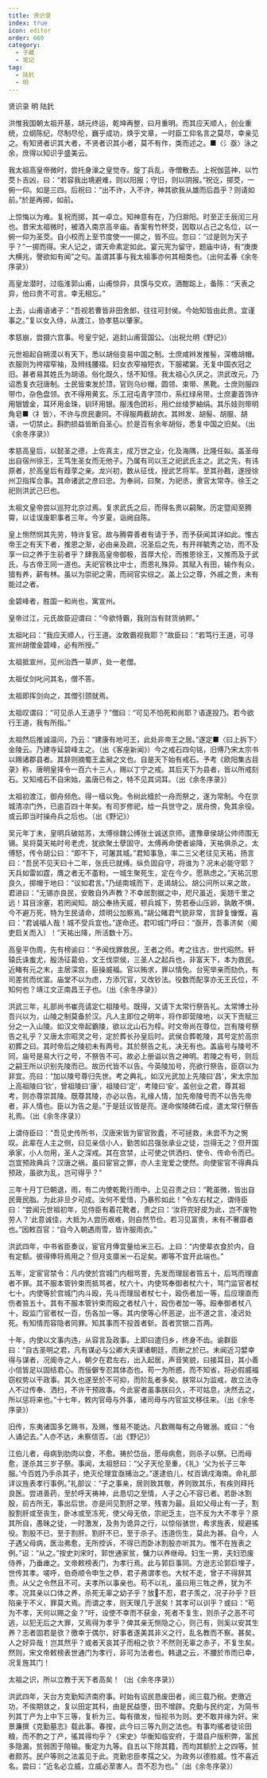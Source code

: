```yaml
---
title: 贤识录
index: true
icon: editor
order: 660
category:
  - 子藏
  - 笔记
tag:
  - 陆釴
  - 明
---
```


贤识录 明 陆釴  

洪惟我国朝太祖开基，胡元终运，乾坤再整，曰月重明。而其应天顺人，创业重统，立纲陈纪，尽制尽伦，巍乎成功，焕乎文章，一时臣工仰名言之莫尽，幸亲见之。有知贤者识其大者，不贤者识其小者，莫不有作，类而述之。■〈氵亟〉泳之余，庶得以知识乎盛美云。  

我太祖高皇帝微时，尝托身濠之皇觉寺。旋丁兵乱，寺僧散去。上祝伽蓝神，以竹茭卜吉凶，曰：“若容我出境避难，则以阳报；守旧，则以阴报。”祝讫，掷茭，一俯一仰。如是三四。后祝曰：“出不许，入不许，神其欲我从雄而后昌乎？则请如前。”於是再掷，如前。  

上惊悔以为难。复祝而掷，其一卓立。知神意有在，乃归滁阳。时至正壬辰闰三月也。昔宋太祖微时，被酒入南京高辛庙。香案有竹杯茭，因取以占己之名位，以一俯一仰为圣茭。自小校而上至节度使一一掷之，皆不应。忽曰：“过是则为天子乎？”一掷而得。宋人记之，谓天命素定如此。宴元宪为留守，题庙中诗，有“庚庚大横兆，謦欲如有闻”之句。盖谓其事与我太祖事亦何其相类也。（出何孟春《余冬序录》）  

高皇龙潜时，过临淮郭山甫，山甫惊异，具馔与交欢。酒酣跽上，备陈：“天表之异，他曰贵不可言。幸无相忘。”  

上去，山甫语诸子：“吾视若曹皆非田舍郎，往往可封侯。今始知皆由此贵。宜谨事之。”复以女入侍，从渡江，协孝慈以肇家。  

孝慈崩，尝摄六宫事。号皇宁妃，追封山甫营国公。（出祝允明《野记》）  

元世祖起自朔漠以有天下，悉以胡俗变易中国之制。士庶咸辫发推髻，深檐胡帽。衣服则为袴褶窄袖，及辫线腰褶。妇女衣窄袖短衣，下服裙裳。无复中国衣冠之旧。甚者易其姓氏为胡语。俗化既久，恬不知怪。我太祖心久厌之。洪武改元，乃诏悉复衣冠唐制。士民皆束发於顶，官则乌纱帽，圆领、束带、黑靴。士庶则服四带巾，杂色盘领。衣不得用黄玄。乐工冠屯青字顶巾，系红绿帛带。士庶妻首饰许用银镀金，耳环用金珠，钏环用银。服浅色团衫，用纻丝绫罗紬绢。其乐妓则带明角皂■〈礻皆〉，不许与庶民妻同。不得服两截胡衣。其辫发、胡髻、胡服、胡语，一切禁止。斟酌损益皆断自圣心。於是百有余年胡俗，悉复中国之旧矣。（出《余冬序录》）  

孝慈高皇后，以懿圣之德，上佐真主，成万世之业，化及海隅，比隆任姒。盖圣母出自宿州徐王，王笃生圣女而无他子。乃属有司以王之祀武氏主之。武之先，有讳原者，於高皇后有葭莩之亲。龙兴初，数从征伐，授武艺将军。至其孙戡，遂授徐州卫指挥佥事。其命诸武之彦曰忠。为奉祠，曰聚，为祀丞，隶官太常寺。徐王之祀则洪武己巳也。  

太祖文皇帝尝以巡狩北京过焉。复求武氏之后，而得名贵以嗣聚。历定暨闳至腾霄，以诖误废职事者三年。今岁夏，诣阙自陈。  

皇上恻然悯其先劳，特许复官。故与腾霄善者有请于予，而予获闻其详如此。惟古帝王之有天下者，推恩之渐，必由亲及疏，况圣后之先，有开祥毓秀之功，而不及享一曰之养于生前者乎？肆我高皇帝御极，首厚大伦，而推恩徐王，又推而及于武氏，与古帝王同一道也。夫祀官秩比中士，而恩礼殊异。其赋入有田，输作有众，猎有养，薪有林。虽以为崇祀之需，而祠官实综之。盖上公之尊，外戚之贵，未有能过之者。  

金碧峰者，胜国一和尚也，寓宣州。  

皇帝过江，元氏故臣迎谓曰：“今欲恃霸，我则当有财货纳赆。”  

太祖叱曰：“我应天顺人，行王道。汝敢霸视我耶？”故臣曰：“若笃行王道，可寻宣州胡僧金碧峰，必有所授。”  

太祖抵宣州，见州治西一草庐，处一老僧。  

太祖仗剑叱问其名，僧不答。  

太祖即挥剑向之，其僧引颈就焉。  

太祖叹谓曰：“可见杀人王道乎？”僧曰：“可见不怕死和尚耶？语遂投乃。若今欲行王道，我有所指。”  

太祖然后推诚温问，乃云：“建康有地可王，此处非帝王之居。”遂定■〈曰上拆下〉金陵云。乃建寺延碧峰主之。（出《客座新闻》）今之戒石四句铭，旧傅乃宋太宗书以赐诸郡县者。其辞则摘蜀王孟昶之文也。自是天下始有戒石。予考《欧阳集古目录》称，唐明皇择令一百六十三人，赐以丁宁之戒。其后天下为县者，皆以所戒刻石。又知戒石不自宋始，盖唐已有之，特不见其词耳。（出《余冬序录》）  

太祖初渡江，御舟频危。得一樯以免。令树此樯於一舟而祭之，遂为常制。今在京城清凉门外，已逾百四十年矣。有司岁修祀，给一兵世守之，居舟傍，免其余役。或云即当时操舟兵之后也。（出《野记》）  

吴元年丁未，皇明兵破姑苏，太傅徐魏公缚张士诚送京师。遣豫章侯胡公帅师围无锡。吴将莫天祐时号老虎，犹欲聚土孽固守。太傅再命使者谕降，天祐俱杀之。太傅怒，传令胡公曰：“即不下，可屠其城。”君知事急，率二三父老往见天祐，扬言曰：“吾民不见天曰十二年，张氏已就缚。纵负固自守，将谁为？况未必能守耶？天兵如雷如霆，膺之者无不齑粉。一城生聚死生，定在今夕。愿熟虑之。”天祐沉思良久，掷帽于地曰：“议如君言。”乃缒南城而下，走谒胡公。胡公问所以来之故，君进曰：“无锡亦良民，安敢自外声教？不幸居割据之中，咫尺虽近，奚翘千里之远！耳目涂塞，若罔闻知。胡公奉扬天威，顿兵城下，势若泰山压卵，孰敢不惧，今不避万死，特为生民请命，烦明公加察焉。”胡公睹君气貌非常，言辞复慷慨，喜曰：“君诚福人哉！城不受兵宜也。”遂命还。君叩城门呼曰：“亟开，吾事济矣（阍吏启关而入）！”天祐出降，所活数十万。  

高皇平伪周，先有榜谕曰：“予闻伐罪救民，王者之师。考之往古，世代昭然。轩辕氏诛蚩尤，殷汤征葛伯，文王伐崇侯，三圣人之起兵也，非富天下，本为救民。近睹有元之末，主居深宫，臣操威福。官以贿求，罪以情免。台宪举亲而劾仇，有司差贫而优富。庙堂不以为虑，方添冗官，又改钞法。役数而配享亦无王氏位，不知何也？靖江文正南昌王子也。（出《余冬序录》）  

洪武三年，礼部尚书崔亮请定仁祖陵号。既得，又请下太常行祭告礼。太常博士孙吾兴以为，山陵之制莫备於汉。凡人主即位之明年，将作即营陵地，以天下贡赋三分之一入山陵。如汉文帝起霸陵，欲以北山石为椁。时文帝尚在尊位，岂有陵号祭告之礼乎？又唐太宗昭灵之号，定於葬长孙皇后时。武侯合葬乾陵，其号定於高宗初葬之曰。其时帝后之陵初未有两号。其於祭告之礼，决无有也。盖庙号与陵号不同，庙号是易大行之号，不祭告不可。故必上册谥以告之神明。若陵之有号，则后之嗣王所以识别先陵而已。故历代皆不以告。今英陵加号，亮欲行祭告，臣窃以为非宜。亮曰：“加以陵号尊归先世。考之典礼，如汉光武加上先陵曰‘昌’，宋太宗加上高祖陵曰‘钦’，曾祖陵曰‘康’，祖陵曰‘定’，考陵曰‘安’。盖创业之君，尊其祖考，则亦尊崇其陵。既尊其陵，亦必以告。礼缘人情，加先帝陵号而不以告先帝者，非人情也。臣以为告之是。”于是廷议皆是亮。遂命俟陵碑石成，遣太常行祭告礼焉。（出《余冬序录》）  

上谓侍臣曰：“吾见史传所书，汉唐宋皆为宦官败蠹，不可拯救，未尝不为之惋叹。此辈在人主之侧，曰见亲信小人，勤苦如吕强张承业之徒，岂得无之？但开国承家，小人勿用，圣人之深戒。其在宫禁，止可使之供洒扫、使令、传命令而已。岂宜预政典兵？汉唐之祸，虽曰宦官之罪，亦人主宠爱之使然。向使宦官不得典兵预政，虽欲为乱，岂可得乎？”  

三年十月丁巳朝退，雨，有二内使乾靴行雨中。上见召责之曰：“靴虽微，皆出自民膏民脂。为此非旦夕可成。汝何不爱惜，乃暴殄如此！”令左右杖之，谓侍臣曰：“尝闻元世祖初年，见侍臣有着花靴者，责之曰：‘汝将完好皮为此，岂不废物劳人？’此意诚佳，大抵为人尝历艰难，则自然节俭。若习见富贵，未有不奢靡者也。”因敕百官：“自今入朝遇雨雪，皆许服雨衣。”  

洪武四年，中书省臣奏议，宦官月俸宜量给米三石。上曰：“内使辈衣食於内，自有定额。彼得俸将焉用之？但月支廪米一石足矣。卿等不宜开此端也。”  

五年，定宦官禁令：凡内使於宫城门内相骂詈，先发而理屈者笞五十，后骂而理直者不罪。其不服本管钤束而抵骂者，杖六十。内使骂奉御者杖六十，骂门监官者杖七十。内使等於宫城门内斗殴，先斗而理屈者杖七十，殴伤者加一等，后应理直而伤者笞五十。其有不服本管钤束而殴之者杖八十，殴伤者加一等。殴奉御者杖八十，殴监门官者杖一百，伤各加一等。其内使等心怀恶逆，出不道之言，凌迟处死。有知情而容隐者同罪。知其事而不投首者斩。首者赏银二百两。  

十年，内使以文事内违，从容言及政事。上即曰遣归乡，终身不齿。谕群臣曰：“自古圣明之君，凡有谋必与公卿大夫谋诸朝廷，而断之於已。未闻近习嬖幸得与谋者，况阍寺之人，朝夕在君左右，出入起居，声音笑貌，曰接耳目，其小善小信皆足以固结君心。而佞僻专忍其体态也。苟一为所惑，而不知省，将必假威福窃权势以干政事。其久也遂至於不可抑，而阶乱者多矣。朕常以为监戒，故立法寺人不过传奉、洒扫，不许干预政事。今此宦者虽事朕曰久，不可姑息，决然去之，所以惩将来也。”十七年，敕内官毋与外事，诸司毋与内官监文移往来。（出《余冬序录》）  

旧传，东夷诸国多乞赐书，及赐，惟易不能达。凡数赐每有之舟辙溺。或曰：“令人诵记去。”人亦不达，未察信否。（出《野记》）  

江伯儿者，母病到肋肉以食，不愈。祷於岱岳，愿母病愈，则杀子以祭。已而母愈，遂杀其三岁子祭。事闻，太祖怒曰：“父子天伦至重，《礼》‘父为长子三年服。’今百姓乃手杀其子，绝灭伦理宜亟捕治之。”遂逮伯儿，杖百谪戍海南。命礼部详议旌表孝行事例。”礼部议：“子之事亲，居则致其敬，养则致其乐，有疾则拜托良医。尝进善药，至於呼天祷神，此恳切之至情，人子之心不容已者。若卧冰割股，前古所无，事出后世。亦是间见割肝之举，残害为最。且如父母止有一子，割股割肝或至丧生，卧冰或至冻死，使父母无依，宗祀乏主，岂不反为大不孝乎？原其所自，愚昧之徒，一时激发，及务为诡异之行，以惊俗骇世，希求旌表，规避徭役。割股不已，至于割肝。割肝不已，至于杀子。违道伤生，莫此为甚。自今，人子遇父母病，医治弗愈，无所控诉，不得已而卧冰割股亦听其为。惟不在旌表之例。”诏：“从之。”按史刘宋时，郭世通家贫，慵力以养继母。妇生一男，夫妇恐废侍养，乃垂瘗之。文帝敕榜表门，为孝行焉。此与郭巨事同。方逊志论郭巨埋子，世传其孝。嗟呼，伯奇顺令申生之恭，君子弗谓孝也。大杖不走，曾子不得辞其责。从父之令然且不可。夫孝所以事亲也。苟不以礼，虽曰用三牲之养，犹为不孝。况其亲以口体之养，杀死无辜之幼子乎？放不忍，君子羡之，况子孙乎？巨陷亲于不义，罪莫大焉。而谓之孝，则天理几于泯矣！其孝可以训乎？或曰：“苟为不孝，天何以赐之金？”吁，设使不幸而不获金，死者不复生，则杀子之恶不可逃，以犯无后之大罪，又焉得为孝乎？俾其亲无恻隐之心，则己有，则奚以安其生养？志者固若是欤？徼幸于偶尔，好事者遂美其非义之行，乱名教而不察。甚矣，人之好异哉！岂其然乎？或者天哀其子而相之欤？不然则无辜之赤子，不复生矣。然则，宋文帝敕榜表世通门为孝行，非可为法者也。韩退之云，不腰於市而已幸，况复旌其门！  

太祖之识，所以立教于天下者高矣！（出《余冬序录》）  

洪武四年，天台方克勤知济南府事。时始有诏民恳废田者，阅三载乃税。吏徼近功，不俟期敛之，复以田定其科，由是民益堕，田不增辟。克勤与民约定，为简书列其丁产为上中下三等，复析为三。每有徵发，恒视书为则。吏不敢并缘为奸。宋景濂撰《克勤墓志》载此事。春按，此今曰三等九则之法也。有事均徭者徒论田粮，而不酌之丁产，徭其得均乎？《宋史》华衡知临安府，于潜县户版积弊，富民多隐漏，贫弱困于陪输。衡定为九等。自五以下除其籍，而均其额於上之四等。贫者颇苏。民户等则之法盖见于此。克勤忠臣孝孺之父。为政务以德胜威。性不喜近名。尝曰：“近名必立威，立威必至害人。吾不忍为也。”（出《余冬序录》）  
